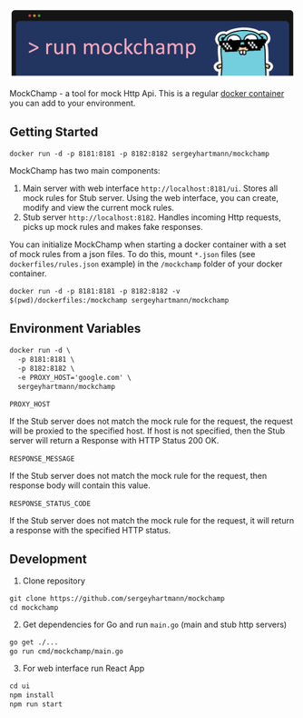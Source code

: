 ![plot](./mockchamp.png)

MockChamp - a tool for mock Http Api. This is a regular [docker container](https://hub.docker.com/r/sergeyhartmann/mockchamp)
you can add to your environment.

## Getting Started

```
docker run -d -p 8181:8181 -p 8182:8182 sergeyhartmann/mockchamp
```

MockChamp has two main components:
1) Main server with web interface `http://localhost:8181/ui`. Stores all mock rules for Stub server.
   Using the web interface, you can create, modify and view the current mock rules.
2) Stub server `http://localhost:8182`. Handles incoming Http requests, picks up mock rules
   and makes fake responses.

You can initialize MockChamp when starting a docker container with a set of mock rules from a json files.
To do this, mount `*.json` files (see `dockerfiles/rules.json` example) in the `/mockchamp` folder of your docker container.

```
docker run -d -p 8181:8181 -p 8182:8182 -v $(pwd)/dockerfiles:/mockchamp sergeyhartmann/mockchamp
```

## Environment Variables

```
docker run -d \
  -p 8181:8181 \
  -p 8182:8182 \
  -e PROXY_HOST='google.com' \
  sergeyhartmann/mockchamp
```

`PROXY_HOST`

If the Stub server does not match the mock rule for the request, the request will be proxied to the specified host.
If host is not specified, then the Stub server will return a Response with HTTP Status 200 OK.

`RESPONSE_MESSAGE`

If the Stub server does not match the mock rule for the request, then response body will contain this value.

`RESPONSE_STATUS_CODE`

If the Stub server does not match the mock rule for the request, it will return a response with the specified HTTP status.

## Development

1. Clone repository

```
git clone https://github.com/sergeyhartmann/mockchamp
cd mockchamp
```

2. Get dependencies for Go and run `main.go` (main and stub http servers)

```
go get ./...
go run cmd/mockchamp/main.go
```

3. For web interface run React App

```
cd ui
npm install
npm run start
```
